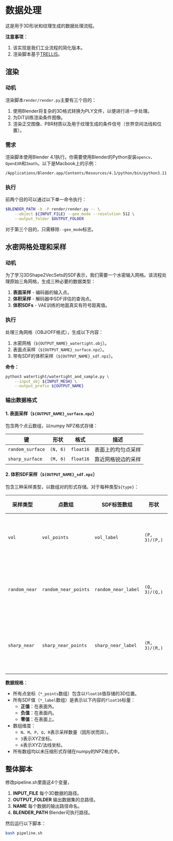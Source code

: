 # 数据处理

这是用于3D形状和纹理生成的数据处理流程。

**注意事项**：
1. 该实现是我们工业流程的简化版本。
2. 渲染脚本基于[TRELLIS](https://github.com/microsoft/TRELLIS/blob/main/dataset_toolkits/blender_script/render.py)。

## 渲染

### 动机
渲染脚本`render/render.py`主要有三个目的：
1. 使用Blender将复杂的3D格式转换为PLY文件，以便进行进一步处理。
2. 为DiT训练渲染条件图像。
3. 渲染正交图像、PBR材质以及用于纹理生成的条件信号（世界空间法线和位置）。

### 需求
渲染脚本使用Blender 4.1执行。你需要使用Blender的Python安装`opencv`、`OpenEXR`和`Imath`。以下是Macbook上的示例：
```bash
/Applications/Blender.app/Contents/Resources/4.1/python/bin/python3.11 -m pip install OpenEXR Imath opencv-python
```

### 执行
前两个目的可以通过以下单一命令执行：
```bash
$BLENDER_PATH -b -P render/render.py -- \
    --object ${INPUT_FILE} --geo_mode --resolution 512 \
    --output_folder $OUTPUT_FOLDER
```
对于第三个目的，只需移除`--geo_mode`标志。

## 水密网格处理和采样

### 动机
为了学习3DShape2VecSets的SDF表示，我们需要一个水密输入网格。该流程处理原始三角网格，生成三种必要的数据类型：
1. **表面采样** - 编码器的输入点。
2. **体积采样** - 解码器中SDF评估的查询点。
3. **体积SDFs** - VAE训练的地面真实有符号距离值。

### 执行
处理三角网格（OBJ/OFF格式），生成以下内容：
1. 水密网格（`${OUTPUT_NAME}_watertight.obj`）。
2. 表面点采样（`${OUTPUT_NAME}_surface.npz`）。
3. 带有SDF的体积采样（`${OUTPUT_NAME}_sdf.npz`）。

**命令：**
```bash
python3 watertight/watertight_and_sample.py \
    --input_obj ${INPUT_MESH} \
    --output_prefix ${OUTPUT_NAME}
```

### 输出数据格式

#### 1. 表面采样（`${OUTPUT_NAME}_surface.npz`）
包含两个点云数组，以numpy NPZ格式存储：

| 键             | 形状    | 格式   | 描述                     |
|-----------------|----------|----------|---------------------------------|
| `random_surface` | `(N, 6)` | `float16`| 表面上的均匀点采样 |
| `sharp_surface`  | `(M, 6)` | `float16`| 靠近网格锐边的采样   |

#### 2. 体积SDF采样（`${OUTPUT_NAME}_sdf.npz`）
包含三种采样类型，以数组对的形式存储。对于每种类型`${type}`：

| 采样类型     | 点数组         | SDF标签数组     | 形状    | 格式   | 描述             |
|-----------------|----------------------|----------------------|----------|----------|-------------------------|
| `vol`          | `vol_points`        | `vol_label`         | `(P, 3)/(P,)` | `float16`| 随机空间采样 |
| `random_near`   | `random_near_points` | `random_near_label`  | `(Q, 3)/(Q,)` | `float16`| 靠近表面的采样   |
| `sharp_near`    | `sharp_near_points`  | `sharp_near_label`   | `(R, 3)/(R,)` | `float16`| 靠近锐边的采样 |

**数据规格**：
- 所有点坐标（`*_points`数组）包含以`float16`值存储的3D位置。
- 所有SDF值（`*_label`数组）是表示以下内容的`float16`标量：
  - **正值**：在表面外。
  - **负值**：在表面内。
  - **零值**：在表面上。
- 数组维度：
  - `N`、`M`、`P`、`Q`、`R`表示采样数量（因形状而异）。
  - `3`表示XYZ坐标。
  - `6`表示XYZ/法线坐标。
- 所有数组均以未压缩形式存储在numpy的NPZ格式中。

## 整体脚本
修改pipeline.sh里面这4个变量，
1. **INPUT_FILE** 每个3D数据的路径。
2. **OUTPUT_FOLDER** 输出数据集的总路径。
3. **NAME** 每个数据的输出路径命名。
4. **BLENDER_PATH** Blender可执行路径。

然后运行以下脚本：
```bash
bash pipeline.sh
```